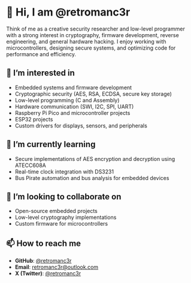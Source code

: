 # 👋 Hi, I am @retromanc3r

Think of me as a creative security researcher and low-level programmer with a strong interest in cryptography, firmware development, reverse engineering, and general hardware hacking. I enjoy working with microcontrollers, designing secure systems, and optimizing code for performance and efficiency.  

## 👀 I’m interested in  
- Embedded systems and firmware development  
- Cryptographic security (AES, RSA, ECDSA, secure key storage)  
- Low-level programming (C and Assembly)  
- Hardware communication (SWI, I2C, SPI, UART)  
- Raspberry Pi Pico and microcontroller projects  
- ESP32 projects  
- Custom drivers for displays, sensors, and peripherals  

## 🌱 I’m currently learning  
- Secure implementations of AES encryption and decryption using ATECC608A  
- Real-time clock integration with DS3231  
- Bus Pirate automation and bus analysis for embedded devices  

## 💞️ I’m looking to collaborate on  
- Open-source embedded projects  
- Low-level cryptography implementations  
- Custom firmware for microcontrollers  

## 📫 How to reach me  
- **GitHub**: [@retromanc3r](https://github.com/retromanc3r)  
- **Email**: [retromanc3r@outlook.com](mailto:retromanc3r@outlook.com)  
- **X (Twitter)**: [@retromanc3r](https://x.com/retromanc3r)
